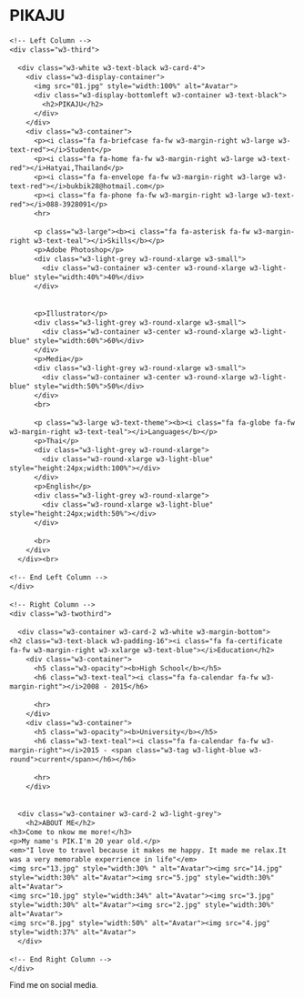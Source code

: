 # PIKAJU<!DOCTYPE html>
<html>
<title>W3.CSS Template</title>
<meta charset="UTF-8">
<meta name="viewport" content="width=device-width, initial-scale=1">
<link rel="stylesheet" href="https://www.w3schools.com/w3css/4/w3.css">
<link rel='stylesheet' href='https://fonts.googleapis.com/css?family=Roboto'>
<link rel="stylesheet" href="https://cdnjs.cloudflare.com/ajax/libs/font-awesome/4.7.0/css/font-awesome.min.css">
<style>
html,body,h1,h2,h3,h4,h5,h6 {font-family: "Roboto", sans-serif}
</style>
<body class="w3-light-grey">

<!-- Page Container -->
<div class="w3-content w3-margin-top" style="max-width:1400px;">

  <!-- The Grid -->
  <div class="w3-row-padding">
  
    <!-- Left Column -->
    <div class="w3-third">
    
      <div class="w3-white w3-text-black w3-card-4">
        <div class="w3-display-container">
          <img src="01.jpg" style="width:100%" alt="Avatar">
          <div class="w3-display-bottomleft w3-container w3-text-black">
            <h2>PIKAJU</h2>
          </div>
        </div>
        <div class="w3-container">
          <p><i class="fa fa-briefcase fa-fw w3-margin-right w3-large w3-text-red"></i>Student</p>
          <p><i class="fa fa-home fa-fw w3-margin-right w3-large w3-text-red"></i>Hatyai,Thailand</p>
          <p><i class="fa fa-envelope fa-fw w3-margin-right w3-large w3-text-red"></i>bukbik28@hotmail.com</p>
          <p><i class="fa fa-phone fa-fw w3-margin-right w3-large w3-text-red"></i>088-3928091</p>
          <hr>

          <p class="w3-large"><b><i class="fa fa-asterisk fa-fw w3-margin-right w3-text-teal"></i>Skills</b></p>
          <p>Adobe Photoshop</p>
          <div class="w3-light-grey w3-round-xlarge w3-small">
            <div class="w3-container w3-center w3-round-xlarge w3-light-blue" style="width:40%">40%</div>
          </div>
          
          
          <p>Illustrator</p>
          <div class="w3-light-grey w3-round-xlarge w3-small">
            <div class="w3-container w3-center w3-round-xlarge w3-light-blue" style="width:60%">60%</div>
          </div>
          <p>Media</p>
          <div class="w3-light-grey w3-round-xlarge w3-small">
            <div class="w3-container w3-center w3-round-xlarge w3-light-blue" style="width:50%">50%</div>
          </div>
          <br>

          <p class="w3-large w3-text-theme"><b><i class="fa fa-globe fa-fw w3-margin-right w3-text-teal"></i>Languages</b></p>
          <p>Thai</p>
          <div class="w3-light-grey w3-round-xlarge">
            <div class="w3-round-xlarge w3-light-blue" style="height:24px;width:100%"></div>
          </div>
          <p>English</p>
          <div class="w3-light-grey w3-round-xlarge">
            <div class="w3-round-xlarge w3-light-blue" style="height:24px;width:50%"></div>
          </div>
          
          <br>
        </div>
      </div><br>

    <!-- End Left Column -->
    </div>

    <!-- Right Column -->
    <div class="w3-twothird">
    
      <div class="w3-container w3-card-2 w3-white w3-margin-bottom">
	<h2 class="w3-text-black w3-padding-16"><i class="fa fa-certificate fa-fw w3-margin-right w3-xxlarge w3-text-blue"></i>Education</h2>
        <div class="w3-container">
          <h5 class="w3-opacity"><b>High School</b></h5>
          <h6 class="w3-text-teal"><i class="fa fa-calendar fa-fw w3-margin-right"></i>2008 - 2015</h6>
          
          <hr>
        </div>
        <div class="w3-container">
          <h5 class="w3-opacity"><b>University</b></h5>
          <h6 class="w3-text-teal"><i class="fa fa-calendar fa-fw w3-margin-right"></i>2015 - <span class="w3-tag w3-light-blue w3-round">current</span></h6></h6>
          
          <hr>
        </div>
        

      <div class="w3-container w3-card-2 w3-light-grey">
        <h2>ABOUT ME</h2>
	<h3>Come to nkow me more!</h3>
	<p>My name's PIK.I'm 20 year old.</p>
	<em>"I love to travel because it makes me happy. It made me relax.It was a very memorable experrience in life"</em>
 	<img src="13.jpg" style="width:30% " alt="Avatar"><img src="14.jpg" style="width:30%" alt="Avatar"><img src="5.jpg" style="width:30%" alt="Avatar">
	<img src="10.jpg" style="width:34%" alt="Avatar"><img src="3.jpg" style="width:30%" alt="Avatar"><img src="2.jpg" style="width:30%" alt="Avatar">
	<img src="8.jpg" style="width:50%" alt="Avatar"><img src="4.jpg" style="width:37%" alt="Avatar">
      </div>

    <!-- End Right Column -->
    </div>
    
  <!-- End Grid -->
  </div>
  
  <!-- End Page Container -->
</div>

<footer class="w3-container w3-light-blue w3-center w3-margin-top">
  <p>Find me on social media.</p>
  <a href="https://www.facebook.com/paratee.suwanarat"<i class="fa fa-facebook-official w3-hover-opacity"></i></a>
  <a href="https://www.instagram.com/pikapikaju/"<i class="fa fa-instagram w3-hover-opacity"></i></a>
 
</footer>

</body>
</html>
